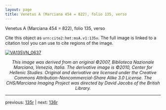 ```yaml
---
layout: page
title: Venetus A (Marciana 454 = 822), folio 135, verso
---
```


Venetus A (Marciana 454 = 822), folio 135, verso

Cite this object as `urn:cite2:hmt:msA.v1:135v`.  The full image is linked to a citation tool you can use to cite regions of the image.

[![VA135VN_0637](http://www.homermultitext.org/iipsrv?IIIF=/project/homer/pyramidal/deepzoom/hmt/vaimg/2017a/VA135VN_0637.tif/full/800,/0/default.jpg)](http://www.homermultitext.org/ict2/?urn=urn:cite2:hmt:vaimg.2017a:VA135VN_0637) 

<p style="text-align: center; font-style: italic;">This image was derived from an original ©2007, Biblioteca Nazionale Marciana, Venezia, Italia. The derivative image is ©2010, Center for Hellenic Studies. Original and derivative are licensed under the Creative Commons Attribution-Noncommercial-Share Alike 3.0 License. The CHS/Marciana Imaging Project was directed by David Jacobs of the British Library.</p>

---

previous: [135r](../135r/) | next: [136r](../136r/)